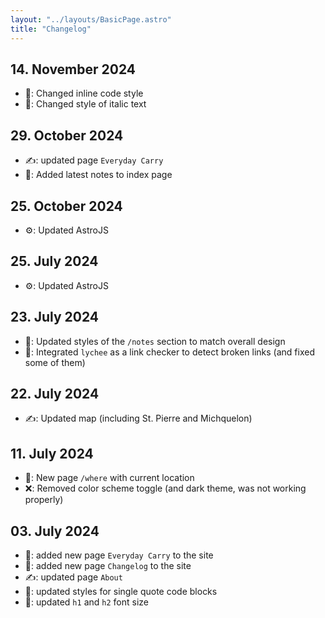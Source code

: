 ```yaml
---
layout: "../layouts/BasicPage.astro"
title: "Changelog"
---
```


## 14. November 2024

- 🎨: Changed inline code style
- 🎨: Changed style of italic text

## 29. October 2024

- ✍️: updated page `Everyday Carry`
- 🚀: Added latest notes to index page

## 25. October 2024

- ⚙️: Updated AstroJS

## 25. July 2024

- ⚙️: Updated AstroJS

## 23. July 2024

- 🎨: Updated styles of the `/notes` section to match overall design
- 🚀: Integrated `lychee` as a link checker to detect broken links (and fixed some of them)

## 22. July 2024

- ✍️: Updated map (including St. Pierre and Michquelon)

## 11. July 2024

- 🚀: New page `/where` with current location
- ❌: Removed color scheme toggle (and dark theme, was not working properly)

## 03. July 2024

- 🚀: added new page `Everyday Carry` to the site
- 🚀: added new page `Changelog` to the site
- ✍️: updated page `About`
- 🎨: updated styles for single quote code blocks
- 🎨: updated `h1` and `h2` font size
